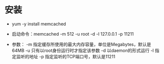 # 安装
- yum -y install memcached
- 启动命令：memcached -m 512 -u root -d -l 127.0.0.1 -p 11211  

- 参数：
  -m 指定缓存所使用的最大内存容量，单位是Megabytes，默认是64MB
  -u 只有以root身份运行时才指定该参数
  -d 以daemon的形式运行
  -l 指定监听的地址
  -p 指定监听的TCP端口号，默认是11211

